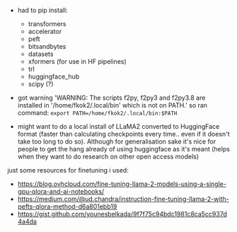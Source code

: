 - had to pip install:
  - transformers
  - accelerator
  - peft
  - bitsandbytes
  - datasets
  - xformers (for use in HF pipelines)
  - trl
  - huggingface_hub
  - scipy (?)
- got warning 'WARNING: The scripts f2py, f2py3 and f2py3.8 are installed in '/home/fkok2/.local/bin' which is not on PATH.' so ran command: `export PATH=/home/fkok2/.local/bin:$PATH`

- might want to do a local install of LLaMA2 converted to HuggingFace format (faster than calculating checkpoints every time.. even if it doesn't take too long to do so). Although for generalisation sake it's nice for people to get the hang already of using huggingface as it's meant (helps when they want to do research on other open access models)


just some resources for finetuning i used:
- https://blog.ovhcloud.com/fine-tuning-llama-2-models-using-a-single-gpu-qlora-and-ai-notebooks/
- https://medium.com/@ud.chandra/instruction-fine-tuning-llama-2-with-pefts-qlora-method-d6a801ebb19
- https://gist.github.com/younesbelkada/9f7f75c94bdc1981c8ca5cc937d4a4da

